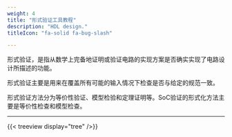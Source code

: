 ```yaml
---
weight: 4
title: "形式验证工具教程"
description: "HDL design."
titleIcon: "fa-solid fa-bug-slash"

---
```


形式验证，是指从数学上完备地证明或验证电路的实现方案是否确实实现了电路设计所描述的功能。

形式验证主要是用来在覆盖所有可能的输入情况下检查是否与给定的规范一致。

形式验证方法分为等价性验证、模型检验和定理证明等。SoC验证的形式化方法主要是等价性检查和模型检查。

---

{{< treeview
  display="tree"
/>}}
